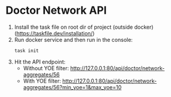 # Doctor Network API

1. Install the task file on root dir of project (outside docker) (https://taskfile.dev/installation/)
2. Run docker service and then run in the console:
   ```
   task init
   ```
3. Hit the API endpoint:
    - Without YOE filter:
      http://127.0.0.1:80/api/doctor/network-aggregates/56
    - With YOE filter:
      http://127.0.0.1:80/api/doctor/network-aggregates/56?min_yoe=1&max_yoe=10

